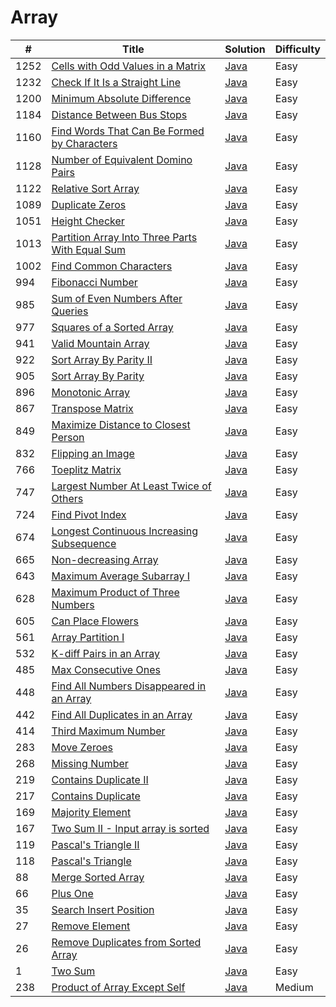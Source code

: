 Array
========

| # | Title | Solution | Difficulty |
|---| ----- | -------- | ---------- |
|1252|[Cells with Odd Values in a Matrix](https://leetcode.com/problems/cells-with-odd-values-in-a-matrix/)|[Java](src/easy/CellsWithOddValuesInMatrix.java)|Easy|
|1232|[Check If It Is a Straight Line](https://leetcode.com/problems/check-if-it-is-a-straight-line/)|[Java](src/easy/CheckIfItIsStraightLine.java)|Easy|
|1200|[Minimum Absolute Difference](https://leetcode.com/problems/minimum-absolute-difference/)|[Java](src/easy/MinimumAbsoluteDifference.java)|Easy|
|1184|[Distance Between Bus Stops](https://leetcode.com/problems/distance-between-bus-stops/)|[Java](src/easy/DistanceBetweenBusStops.java)|Easy|
|1160|[Find Words That Can Be Formed by Characters](https://leetcode.com/problems/find-words-that-can-be-formed-by-characters/)|[Java](src/easy/FindWordsThatCanBeFormedByCharacters.java)|Easy|
|1128|[Number of Equivalent Domino Pairs](https://leetcode.com/problems/number-of-equivalent-domino-pairs/)|[Java](src/easy/NumberOfEquivalentDominoPairs.java)|Easy|
|1122|[Relative Sort Array](https://leetcode.com/problems/relative-sort-array/)|[Java](src/easy/RelativeSortArray.java)|Easy|
|1089|[Duplicate Zeros](https://leetcode.com/problems/duplicate-zeros/)|[Java](src/easy/DuplicateZeros.java)|Easy|
|1051|[Height Checker](https://leetcode.com/problems/height-checker/)|[Java](src/easy/HeightChecker.java)|Easy|
|1013|[Partition Array Into Three Parts With Equal Sum](https://leetcode.com/problems/partition-array-into-three-parts-with-equal-sum/)|[Java](src/easy/PartitionArrayIntoThreePartsWithEqualSum.java)|Easy|
|1002|[Find Common Characters](https://leetcode.com/problems/find-common-characters/)|[Java](src/easy/FindCommonCharacters.java)|Easy|
|994|[Fibonacci Number](https://leetcode.com/problems/fibonacci-number/)|[Java](src/easy/FibonacciNumber.java)|Easy|
|985|[Sum of Even Numbers After Queries](https://leetcode.com/problems/sum-of-even-numbers-after-queries/)|[Java](src/easy/SumOfEvenNumbersAfterQueries.java)|Easy|
|977|[Squares of a Sorted Array](https://leetcode.com/problems/squares-of-a-sorted-array/)|[Java](src/easy/SquaresOfSortedArray.java)|Easy|
|941|[Valid Mountain Array](https://leetcode.com/problems/valid-mountain-array/)|[Java](src/easy/ValidMountainArray.java)|Easy|
|922|[Sort Array By Parity II](https://leetcode.com/problems/sort-array-by-parity-ii/)|[Java](src/easy/SortArrayByParityII.java)|Easy|
|905|[Sort Array By Parity](https://leetcode.com/problems/sort-array-by-parity/)|[Java](src/easy/SortArrayByParity.java)|Easy|
|896|[Monotonic Array](https://leetcode.com/problems/monotonic-array/)|[Java](src/easy/MonotonicArray.java)|Easy|
|867|[Transpose Matrix](https://leetcode.com/problems/transpose-matrix/)|[Java](src/easy/TransposeMatrix.java)|Easy|
|849|[Maximize Distance to Closest Person](https://leetcode.com/problems/maximize-distance-to-closest-person/)|[Java](src/easy/MaximizeDistanceToClosestPerson.java)|Easy|
|832|[Flipping an Image](https://leetcode.com/problems/flipping-an-image/)|[Java](src/easy/FlippingAnImage.java)|Easy|
|766|[Toeplitz Matrix](https://leetcode.com/problems/toeplitz-matrix/)|[Java](src/easy/ToeplitzMatrix.java)|Easy|
|747|[Largest Number At Least Twice of Others](https://leetcode.com/problems/largest-number-at-least-twice-of-others/)|[Java](src/easy/LargestNumberAtLeastTwiceOfOthers.java)|Easy|
|724|[Find Pivot Index](https://leetcode.com/problems/find-pivot-index/)|[Java](src/easy/FindPivotIndex.java)|Easy|
|674|[Longest Continuous Increasing Subsequence](https://leetcode.com/problems/longest-continuous-increasing-subsequence/)|[Java](src/easy/LongestContinuousIncreasingSubsequence.java)|Easy|
|665|[Non-decreasing Array](https://leetcode.com/problems/non-decreasing-array/)|[Java](src/easy/NonDecreasingArray.java)|Easy|
|643|[Maximum Average Subarray I](https://leetcode.com/problems/maximum-average-subarray-i/)|[Java](src/easy/MaximumAverageSubarrayI.java)|Easy|
|628|[Maximum Product of Three Numbers](https://leetcode.com/problems/maximum-product-of-three-numbers/)|[Java](src/easy/MaximumProductOfThreeNumbers.java)|Easy|
|605|[Can Place Flowers](https://leetcode.com/problems/can-place-flowers/)|[Java](src/easy/CanPlaceFlowers.java)|Easy|
|561|[Array Partition I](https://leetcode.com/problems/array-partition-i/)|[Java](src/easy/ArrayPartitionI.java)|Easy|
|532|[K-diff Pairs in an Array](https://leetcode.com/problems/k-diff-pairs-in-an-array/)|[Java](src/easy/KDiffPairsInArray.java)|Easy|
|485|[Max Consecutive Ones](https://leetcode.com/problems/max-consecutive-ones/)|[Java](src/easy/MaxConsecutiveOnes.java)|Easy|
|448|[Find All Numbers Disappeared in an Array](https://leetcode.com/problems/find-all-numbers-disappeared-in-an-array/)|[Java](src/easy/FindAllNumbersDisappearedInArray.java)|Easy|
|442|[Find All Duplicates in an Array](https://leetcode.com/problems/find-all-duplicates-in-an-array/)|[Java](src/easy/FindAllDuplicatesInArray.java)|Easy|
|414|[Third Maximum Number](https://leetcode.com/problems/third-maximum-number/)|[Java](src/easy/ThirdMaximumNumber.java)|Easy|
|283|[Move Zeroes](https://leetcode.com/problems/move-zeroes/)|[Java](src/easy/MoveZeroes.java)|Easy|
|268|[Missing Number](https://leetcode.com/problems/missing-number/)|[Java](src/easy/MissingNumber.java)|Easy|
|219|[Contains Duplicate II](https://leetcode.com/problems/contains-duplicate-ii/)|[Java](src/easy/ContainsDuplicateII.java)|Easy|
|217|[Contains Duplicate](https://leetcode.com/problems/contains-duplicate/)|[Java](src/easy/ContainsDuplicate.java)|Easy|
|169|[Majority Element](https://leetcode.com/problems/majority-element/)|[Java](src/easy/MajorityElement.java)|Easy|
|167|[Two Sum II - Input array is sorted](https://leetcode.com/problems/two-sum-ii-input-array-is-sorted/)|[Java](src/easy/TwoSumII.java)|Easy|
|119|[Pascal's Triangle II](https://leetcode.com/problems/pascals-triangle-ii/)|[Java](src/easy/PascalsTriangleII.java)|Easy|
|118|[Pascal's Triangle](https://leetcode.com/problems/pascals-triangle/)|[Java](src/easy/PascalsTriangle.java)|Easy|
|88|[Merge Sorted Array](https://leetcode.com/problems/merge-sorted-array/)|[Java](src/easy/MergeSortedArray.java)|Easy|
|66|[Plus One](https://leetcode.com/problems/plus-one/)|[Java](src/easy/PlusOne.java)|Easy|
|35|[Search Insert Position](https://leetcode.com/problems/search-insert-position/)|[Java](src/easy/SearchInsertPosition.java)|Easy|
|27|[Remove Element](https://leetcode.com/problems/remove-element/)|[Java](src/easy/RemoveElement.java)|Easy|
|26|[Remove Duplicates from Sorted Array](https://leetcode.com/problems/remove-duplicates-from-sorted-array/)|[Java](src/easy/RemoveDuplicatesFromSortedArray.java)|Easy|
|1|[Two Sum](https://leetcode.com/problems/two-sum/)|[Java](src/easy/TwoSum.java)|Easy|
|238|[Product of Array Except Self](https://leetcode.com/problems/product-of-array-except-self/)|[Java](src/medium/ProductOfArrayExceptSelf.java)|Medium|
